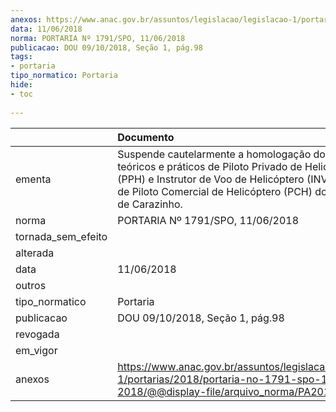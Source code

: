 ```yaml
---
anexos: https://www.anac.gov.br/assuntos/legislacao/legislacao-1/portarias/2018/portaria-no-1791-spo-11-06-2018/@@display-file/arquivo_norma/PA2018-1791.pdf
data: 11/06/2018
norma: PORTARIA Nº 1791/SPO, 11/06/2018
publicacao: DOU 09/10/2018, Seção 1, pág.98
tags:
- portaria
tipo_normatico: Portaria
hide: 
- toc 
 
---
```


|                    | Documento                                                                                                                                                                                                                         |
|:-------------------|:----------------------------------------------------------------------------------------------------------------------------------------------------------------------------------------------------------------------------------|
| ementa             | Suspende cautelarmente a homologação dos cursos teóricos e práticos de Piloto Privado de Helicóptero (PPH) e Instrutor de Voo de Helicóptero (INVH) e teórico de Piloto Comercial de Helicóptero (PCH) do Aeroclube de Carazinho. |
| norma              | PORTARIA Nº 1791/SPO, 11/06/2018                                                                                                                                                                                                  |
| tornada_sem_efeito |                                                                                                                                                                                                                                   |
| alterada           |                                                                                                                                                                                                                                   |
| data               | 11/06/2018                                                                                                                                                                                                                        |
| outros             |                                                                                                                                                                                                                                   |
| tipo_normatico     | Portaria                                                                                                                                                                                                                          |
| publicacao         | DOU 09/10/2018, Seção 1, pág.98                                                                                                                                                                                                   |
| revogada           |                                                                                                                                                                                                                                   |
| em_vigor           |                                                                                                                                                                                                                                   |
| anexos             | https://www.anac.gov.br/assuntos/legislacao/legislacao-1/portarias/2018/portaria-no-1791-spo-11-06-2018/@@display-file/arquivo_norma/PA2018-1791.pdf                                                                              |